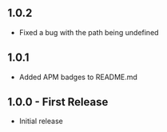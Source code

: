 ## 1.0.2
* Fixed a bug with the path being undefined

## 1.0.1
* Added APM badges to README.md

## 1.0.0 - First Release
* Initial release